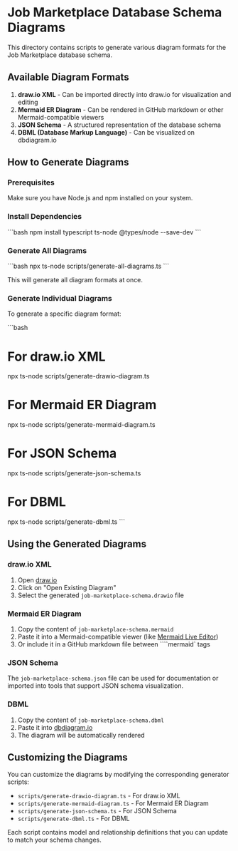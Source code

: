 # Job Marketplace Database Schema Diagrams

This directory contains scripts to generate various diagram formats for the Job Marketplace database schema.

## Available Diagram Formats

1. **draw.io XML** - Can be imported directly into draw.io for visualization and editing
2. **Mermaid ER Diagram** - Can be rendered in GitHub markdown or other Mermaid-compatible viewers
3. **JSON Schema** - A structured representation of the database schema
4. **DBML (Database Markup Language)** - Can be visualized on dbdiagram.io

## How to Generate Diagrams

### Prerequisites

Make sure you have Node.js and npm installed on your system.

### Install Dependencies

\`\`\`bash
npm install typescript ts-node @types/node --save-dev
\`\`\`

### Generate All Diagrams

\`\`\`bash
npx ts-node scripts/generate-all-diagrams.ts
\`\`\`

This will generate all diagram formats at once.

### Generate Individual Diagrams

To generate a specific diagram format:

\`\`\`bash
# For draw.io XML
npx ts-node scripts/generate-drawio-diagram.ts

# For Mermaid ER Diagram
npx ts-node scripts/generate-mermaid-diagram.ts

# For JSON Schema
npx ts-node scripts/generate-json-schema.ts

# For DBML
npx ts-node scripts/generate-dbml.ts
\`\`\`

## Using the Generated Diagrams

### draw.io XML

1. Open [draw.io](https://app.diagrams.net/)
2. Click on "Open Existing Diagram"
3. Select the generated `job-marketplace-schema.drawio` file

### Mermaid ER Diagram

1. Copy the content of `job-marketplace-schema.mermaid`
2. Paste it into a Mermaid-compatible viewer (like [Mermaid Live Editor](https://mermaid.live/))
3. Or include it in a GitHub markdown file between ````mermaid` tags

### JSON Schema

The `job-marketplace-schema.json` file can be used for documentation or imported into tools that support JSON schema visualization.

### DBML

1. Copy the content of `job-marketplace-schema.dbml`
2. Paste it into [dbdiagram.io](https://dbdiagram.io/d)
3. The diagram will be automatically rendered

## Customizing the Diagrams

You can customize the diagrams by modifying the corresponding generator scripts:

- `scripts/generate-drawio-diagram.ts` - For draw.io XML
- `scripts/generate-mermaid-diagram.ts` - For Mermaid ER Diagram
- `scripts/generate-json-schema.ts` - For JSON Schema
- `scripts/generate-dbml.ts` - For DBML

Each script contains model and relationship definitions that you can update to match your schema changes.
